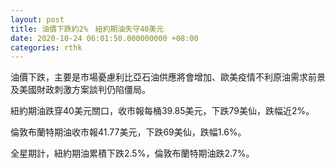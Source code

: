 ```yaml
---
layout: post
title: 油價下跌約2%　紐約期油失守40美元
date: 2020-10-24 06:01:50.000000000 +08:00
categories: rthk
---
```


油價下跌，主要是市場憂慮利比亞石油供應將會增加、歐美疫情不利原油需求前景及美國財政刺激方案談判仍陷僵局。

紐約期油跌穿40美元關口，收市報每桶39.85美元，下跌79美仙，跌幅近2%。

倫敦布蘭特期油收市報41.77美元，下跌69美仙，跌幅1.6%。

全星期計，紐約期油累積下跌2.5%，倫敦布蘭特期油跌2.7%。
